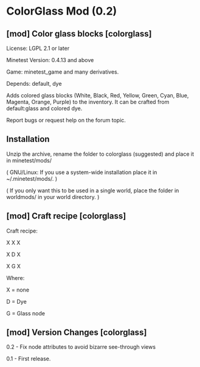 ColorGlass Mod (0.2)
==========================

[mod] Color glass blocks [colorglass]
-------------------------------------

License: LGPL 2.1 or later

Minetest Version: 0.4.13 and above

Game: minetest_game and many derivatives.

Depends: default, dye

Adds colored glass blocks (White, Black, Red, Yellow, Green, Cyan, Blue, Magenta, Orange, Purple) to the inventory. It can be crafted from default:glass and colored dye.

Report bugs or request help on the forum topic.

Installation
------------

Unzip the archive, rename the folder to colorglass (suggested) and
place it in minetest/mods/

(  GNU/Linux: If you use a system-wide installation place
	it in ~/.minetest/mods/.  )

(  If you only want this to be used in a single world, place
	the folder in worldmods/ in your world directory.  )
	
[mod] Craft recipe [colorglass]
-------------------------------------

Craft recipe:

X X X

X D X

X G X

Where:

X = none

D = Dye

G = Glass node

[mod] Version Changes [colorglass]
-------------------------------------

0.2 - Fix node attributes to avoid bizarre see-through views

0.1 - First release.
